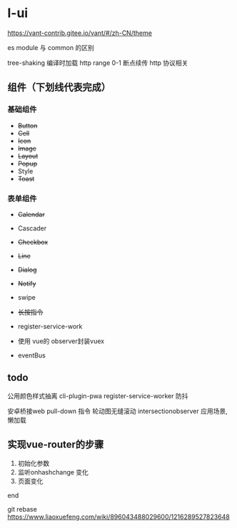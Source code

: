# l-ui

https://vant-contrib.gitee.io/vant/#/zh-CN/theme

es module 与 common 的区别

 tree-shaking 
 编译时加载
 http range 0-1
 断点续传 http 协议相关

## 组件（下划线代表完成）
### 基础组件
- ~~Button~~
- ~~Cell~~
- ~~Icon~~
- ~~Image~~
- ~~Layout~~
- ~~Popup~~
- Style
- ~~Toast~~ 

### 表单组件
- ~~Calendar~~
- Cascader
- ~~Checkbox~~

- ~~Line~~
- ~~Dialog~~
- ~~Notify~~


- swipe

- ~~长按指令~~
- register-service-work
- 使用 vue的 observer封装vuex
- eventBus

## todo
公用颜色样式抽离
cli-plugin-pwa
register-service-worker
防抖

安卓桥接web
pull-down 指令
轮动图无缝滚动
intersectionobserver 应用场景,懒加载


## 实现vue-router的步骤
1. 初始化参数
2. 监听onhashchange 变化
3. 页面变化

end

git rebase 
https://www.liaoxuefeng.com/wiki/896043488029600/1216289527823648

